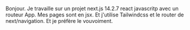 Bonjour. Je travaille sur un projet next.js 14.2.7 react javascritp avec un routeur App. Mes pages sont en jsx. Et j'utilise Tailwindcss et le router de next/navigation. Et je préfère le vouvoiment.
